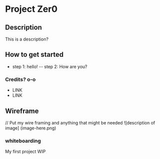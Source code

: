 # Project Zer0
## Description
This is a description?

## How to get started
- step 1: hello!
-- step 2: How are you?
### Credits? o-o
- LINK
- LINK

## Wireframe
// Put my wire framing and anything that might be needed
![description of image] (image-here.png)
### whiteboarding

My first project WIP
